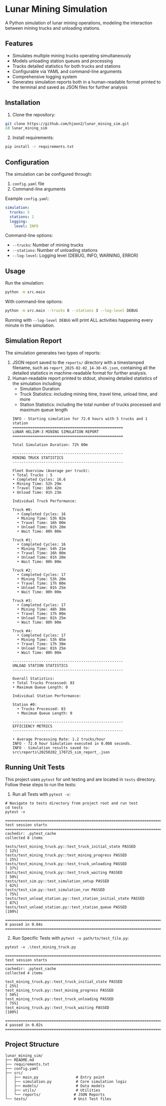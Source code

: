 # Lunar Mining Simulation

A Python simulation of lunar mining operations, modeling the interaction between mining trucks and unloading stations.

## Features

- Simulates multiple mining trucks operating simultaneously
- Models unloading station queues and processing
- Tracks detailed statistics for both trucks and stations
- Configurable via YAML and command-line arguments
- Comprehensive logging system
- Generates simulation reports both in a human-readable format printed to the terminal and saved as JSON files for further analysis

## Installation

1. Clone the repository:
```bash
git clone https://github.com/hjoon2/lunar_mining_sim.git
cd lunar_mining_sim
```

2. Install requirements:
```bash
pip install -r requirements.txt
```

## Configuration

The simulation can be configured through:
1. `config.yaml` file
2. Command-line arguments

Example `config.yaml`:
```yaml
simulation:
  trucks: 5
  stations: 2
  logging:
    level: INFO
```

Command-line options:
- `--trucks`: Number of mining trucks
- `--stations`: Number of unloading stations
- `--log-level`: Logging level (DEBUG, INFO, WARNING, ERROR)

## Usage

Run the simulation:
```bash
python -m src.main
```

With command-line options:
```bash
python -m src.main --trucks 8 --stations 3 --log-level DEBUG
```

Running with `--log-level DEBUG` will print ALL activities happening every minute in the simulation.

## Simulation Report
The simulation generates two types of reports:
1. JSON report saved to the `reports/` directory with a timestamped filename, such as `report_2025-02-02_14-30-45.json`, containing all the detailed statistics in machine-readable format for further analysis.
2. Human-readable report printed to stdout, showing detailed statistics of the simulation including:
   - Simulation Duration
   - Truck Statistics: including mining time, travel time, unload time, and more
   - Station Statistics: including the total number of trucks processed and maximum queue length
    ```
   INFO - Starting simulation for 72.0 hours with 5 trucks and 1 station
    ==================================================
    LUNAR HELIUM-3 MINING SIMULATION REPORT
    ==================================================
    
    Total Simulation Duration: 72h 00m
    
    --------------------------------------------------
    MINING TRUCK STATISTICS
    --------------------------------------------------
    
    Fleet Overview (Average per truck):
    • Total Trucks : 5
    • Completed Cycles: 16.6
    • Mining Time: 52h 29m
    • Travel Time: 16h 42m
    • Unload Time: 01h 23m
    
    Individual Truck Performance:
    
    Truck #0:
      • Completed Cycles: 16
      • Mining Time: 53h 02m
      • Travel Time: 16h 00m
      • Unload Time: 01h 20m
      • Wait Time: 00h 00m
    
    Truck #1:
      • Completed Cycles: 16
      • Mining Time: 54h 21m
      • Travel Time: 16h 00m
      • Unload Time: 01h 20m
      • Wait Time: 00h 00m
    
    Truck #2:
      • Completed Cycles: 17
      • Mining Time: 53h 20m
      • Travel Time: 17h 00m
      • Unload Time: 01h 25m
      • Wait Time: 00h 00m
    
    Truck #3:
      • Completed Cycles: 17
      • Mining Time: 48h 38m
      • Travel Time: 17h 00m
      • Unload Time: 01h 25m
      • Wait Time: 00h 00m
    
    Truck #4:
      • Completed Cycles: 17
      • Mining Time: 53h 05m
      • Travel Time: 17h 30m
      • Unload Time: 01h 25m
      • Wait Time: 00h 00m
    
    --------------------------------------------------
    UNLOAD STATION STATISTICS
    --------------------------------------------------
    
    Overall Statistics:
    • Total Trucks Processed: 83
    • Maximum Queue Length: 0
    
    Individual Station Performance:
    
    Station #0:
      • Trucks Processed: 83
      • Maximum Queue Length: 0
    
    --------------------------------------------------
    EFFICIENCY METRICS
    --------------------------------------------------
    
    • Average Processing Rate: 1.2 trucks/hour
    INFO - 72.0 hour Simulation executed in 0.008 seconds.
    INFO - Simulation results saved to: src\reports\20250202_170725_sim_report_.json

   ```
## Running Unit Tests
This project uses `pytest` for unit testing and are located in `tests` directory. Follow these steps to run the tests:
1. Run all Tests with `pytest -v`:
```commandline
# Navigate to tests directory from project root and run test
cd tests
pytest -v

=============================================================================================================================================== test session starts ===============================================================================================================================================
cachedir: .pytest_cache
collected 8 items                                                                                                                                                                                                                                                                                                   

tests/test_mining_truck.py::test_truck_initial_state PASSED                                                                                                                                                                                                                                                  [ 12%] 
tests/test_mining_truck.py::test_mining_progress PASSED                                                                                                                                                                                                                                                      [ 25%] 
tests/test_mining_truck.py::test_truck_unloading PASSED                                                                                                                                                                                                                                                      [ 37%] 
tests/test_mining_truck.py::test_truck_waiting PASSED                                                                                                                                                                                                                                                        [ 50%] 
tests/test_sim.py::test_simulation_setup PASSED                                                                                                                                                                                                                                                              [ 62%] 
tests/test_sim.py::test_simulation_run PASSED                                                                                                                                                                                                                                                                [ 75%] 
tests/test_unload_station.py::test_station_initial_state PASSED                                                                                                                                                                                                                                              [ 87%] 
tests/test_unload_station.py::test_station_queue PASSED                                                                                                                                                                                                                                                      [100%] 

================================================================================================================================================ 8 passed in 0.04s ================================================================================================================================================ 
```
2. Run Specific Tests with `pytest -v path/to/test_file.py`:
```commandline
pytest -v .\test_mining_truck.py

=============================================================================================================================================== test session starts ===============================================================================================================================================
cachedir: .pytest_cache
collected 4 items

test_mining_truck.py::test_truck_initial_state PASSED                                                                                                                                                                                                                                                        [ 25%] 
test_mining_truck.py::test_mining_progress PASSED                                                                                                                                                                                                                                                            [ 50%] 
test_mining_truck.py::test_truck_unloading PASSED                                                                                                                                                                                                                                                            [ 75%] 
test_mining_truck.py::test_truck_waiting PASSED                                                                                                                                                                                                                                                              [100%] 

================================================================================================================================================ 4 passed in 0.02s ================================================================================================================================================ 

```

## Project Structure

```
lunar_mining_sim/
├── README.md
├── requirements.txt
├── config.yaml
├── src/
│   ├── main.py                 # Entry point
│   ├── simulation.py           # Core simulation logic
│   ├── models/                 # Data models
│   ├── utils/                  # Utilities
│   └── reports/               # JSON Reports
└── tests/                     # Unit Test files
```
